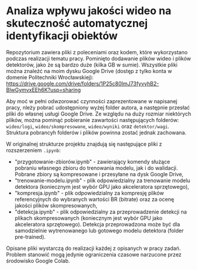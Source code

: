 # Analiza wpływu jakości wideo na skuteczność automatycznej identyfikacji obiektów


Repozytorium zawiera pliki z poleceniami oraz kodem, które wykorzystano podczas realizacji tematu pracy. Pominięto dodawanie plików wideo i plików detektorów, jako że są bardzo duże (kilka GB w sumie). Wszystkie pliki można znaleźć na moim dysku Google Drive (dostęp z tylko konta w domenie Politechniki Wrocławskiej): https://drive.google.com/drive/folders/1P25c80ImJ73fyvyhB2-BlwGymvxEEh6K?usp=sharing

Aby moć w pełni odwzorować czynności zaprezentowane w napisanej pracy, nleży pobrać udostępniony wyżej folder autora, a następnie przesłać pliki do własnej usługi Google Drive. Ze względu na duży rozmiar niektórych plików, można pominąć pobieranie zawartości następujących folderów: `wideo/logi`, `wideo/skompresowane`, `wideo/wyniki` oraz `detektor/wagi`. Struktura pobrancyh folderów i plików powinna zostać jednak zachowana. 

W originalnej strukturze projektu znajdują się następujące pliki z rozszerzeniem `.ipynb`:
<ul>
    <li>"przygotowanie-zbiorów.ipynb" - zawierający komendy służące pobraniu własnego zbioru do trenowania modelu, jak i do walidacji. Pobrane zbiory są kompresowane i przesyłane na dysk Google Drive,
    <li> "trenowanie-modelu.ipynb" - plik odpowiedzialny za trenowanie modelu  detektora (koniecznym jest wybór GPU jako akceleratora sprzętowego),
    <li> "kompresja.ipynb" - plik odpowiedzialny za kompresję plików referencyjnych do wybranych wartości BR (bitrate) oraz za ocenę jakości plików skompresowanych,
    <li> "detekcja.ipynb" - plik odpowiedzialny za przeprowadzenie detekcji na plikach skompresowanych (koniecznym jest wybór GPU jako akceleratora sprzętowego). Detekcja przeprowadzona może być dla  samodzielnie wytrenowanego lub gotowego modelu detektora (folder pre-trained).
</ul>

Opisane pliki wystarczą do realizacji każdej z opisanych w pracy zadań. Problem stanowić mogą jedynie ograniczenia czasowe narzucone przez środowisko Google Colab.
